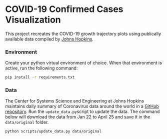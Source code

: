 # COVID-19 Confirmed Cases Visualization

This project recreates the COVID-19 growth trajectory plots using publically available data compiled by [Johns Hopkins](https://github.com/CSSEGISandData).

### Environment

Create your python virtual environment of choice. When that environment is active, run the following command:

```bash
pip install -r requirements.txt
```

### Data

The Center for Systems Science and Engineering at Johns Hopkins maintains daily summary of Coronavirus data around the world in a [GitHub repository](https://github.com/CSSEGISandData/COVID-19/tree/master/csse_covid_19_data/csse_covid_19_daily_reports). Run the `update_data.py`script to update the data. The command below will download the data from Jan 22 to April 25 and save it in the `data/original` folder.

```bash
python scripts/update_data.py data/original
```